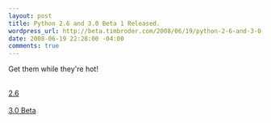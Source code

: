 ```yaml
--- 
layout: post
title: Python 2.6 and 3.0 Beta 1 Released.
wordpress_url: http://beta.timbroder.com/2008/06/19/python-2-6-and-3-0-beta-1-released/
date: 2008-06-19 22:28:00 -04:00
comments: true
---
```

Get them while they're hot!<br /><br />

<a href="http://www.python.org/download/releases/2.6/">2.6</a>
<br /><br />
<a href="http://www.python.org/download/releases/3.0/">3.0 Beta</a>
